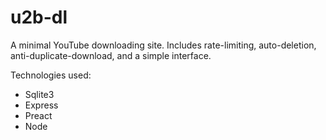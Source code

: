 # u2b-dl

A minimal YouTube downloading site.
Includes rate-limiting, auto-deletion, anti-duplicate-download, and a simple interface.

Technologies used:
- Sqlite3
- Express
- Preact
- Node
